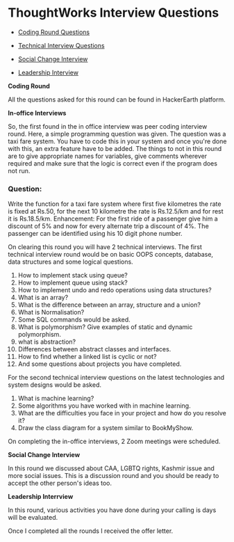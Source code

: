 # ThoughtWorks Interview Questions

* [Coding Round Questions](#Coding)

* [Technical Interview Questions](#In-office)

* [Social Change Interview](#Social)

* [Leadership Interview](#Leadership)





<b name="Coding"> Coding Round</b>

All the questions asked for this round can be found in HackerEarth platform.


<b name="In-office"> In-office Interviews</b>

So, the first found in the in office interview was peer coding interview round. Here, a simple programming question was given. The question was a taxi fare system.
You have to code this in your system and once you're done with this, an extra feature have to be added. The things to not in this round are to give appropriate names for variables, give comments wherever required and make sure that the logic is correct even if the program does not run.
### Question:
Write the function for a taxi fare system where first five kilometres the rate is fixed at Rs.50, for the next 10 kilometre the rate is Rs.12.5/km and for rest it is Rs.18.5/km.
Enhancement: For the first ride of a passenger give him a discount of 5% and now for every alternate trip a discount of 4%. The passenger can be identified using his 10 digit phone number.

On clearing this round you will have 2 technical interviews. The first technical interview round would be on basic OOPS concepts, database, data structures and some logical questions. 
1. How to implement stack using queue?
2. How to implement queue using stack?
3. How to implement undo and redo operations using data structures?
4. What is an array? 
5. What is the difference between an array, structure and a union?
6. What is Normalisation?
7. Some SQL commands would be asked.
8. What is polymorphism? Give examples of static and dynamic polymorphism.
9. what is abstraction? 
10. Differences between abstract classes and interfaces.
11. How to find whether a linked list is cyclic or not?
12. And some questions about projects you have completed.

For the second technical interview questions on the latest technologies and system designs would be asked.
1. What is machine learning?
2. Some algorithms you have worked with in machine learning.
3. What are the difficulties you face in your project and how do you resolve it?
4. Draw the class diagram for a system similar to BookMyShow.


On completing the in-office interviews, 2 Zoom meetings were scheduled.

<b name="Social"> Social Change Interview</b>

In this round we discussed about CAA, LGBTQ rights, Kashmir issue and more social issues. This is a discussion round and you should be ready to accept the other person's ideas too. 

<b name="Leadership"> Leadership Interrview</b>

In this round, various activities you have done during your calling is days will be evaluated.

Once I completed all the rounds I received the offer letter. 
